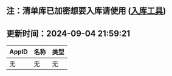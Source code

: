## 注：清单库已加密想要入库请使用 ([入库工具](https://github.com/BlankTMing/ManifestAutoUpdate/releases))

## 更新时间：2024-09-04 21:59:21
| AppID | 名称 | 类型  |
| :-------------------- | :----------------------------- | :----------- |
| 无 | 无 | 无 |
